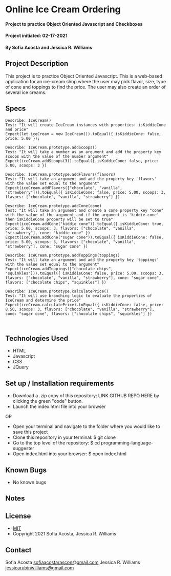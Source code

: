 # Online Ice Cream Ordering 
#### Project to practice Object Oriented Javascript and Checkboxes
#### Project initiated: 02-17-2021
#### By Sofia Acosta and Jessica R. Williams 
## Project Description
  This project is to practice Object Oriented Javascript. This is a web-based application for an ice-cream shop where the user may pick flavor, size, type of cone and toppings to find the price. The user may also create an order of several ice creams. 
## Specs
 
```
Describe: IceCream()
Test: "It will create IceCream instances with properties: isKiddieCone and price"
Expect(let iceCream = new IceCream()).toEqual({ isKiddieCone: false, price: 5.00 });

Describe: IceCream.prototype.addScoops()
Test: "It will take a number as an argument and add the property key scoops with the value of the number argument"
Expect(iceCream.addScoops(3)).toEqual({ isKiddieCone: false, price: 5.00, scoops: 3 })

Describe: IceCream.prototype.addFlavors(flavors)
Test: "It will take an argument and add the property key 'flavors' with the value set equal to the argument"
Expect(iceCream.addFlavors(["chocolate", "vanilla", "strawberry"])).toEqual({ isKiddieCone: false, price: 5.00, scoops: 3, flavors: ["chocolate", "vanilla", "strawberry"] })

Describe: IceCream.prototype.addCone(cone)
Test: "It will take an argument and create a cone property key "cone" with the value of the argument and if the argument is 'kiddie-cone' then isKiddieCone property will be set to true"
Expect(iceCream.addCone("kiddie cone")).toEqual({ isKiddieCone: true, price: 5.00, scoops: 3, flavors: ["chocolate", "vanilla", "strawberry"], cone: "kiddie cone" }) 
Expect(iceCream.addCone("sugar cone")).toEqual({ isKiddieCone: false, price: 5.00, scoops: 3, flavors: ["chocolate", "vanilla", "strawberry"], cone: "sugar cone" })

Describe: IceCream.prototype.addToppings(toppings)
Test: "It will take an argument and add the property key 'toppings' with the value set equal to the argument"
Expect(iceCream.addToppings(["chocolate chips", "squinkles"])).toEqual({ isKiddieCone: false, price: 5.00, scoops: 3, flavors: ["chocolate", "vanilla", "strawberry"], cone: "sugar cone", flavors: ["chocolate chips", "squinkles"] })

Describe: IceCream.prototype.calculatePrice()
Test: "It will use branching logic to evaluate the properties of IceCream and determine the price"
Expect(iceCream.calculatePrice).toEqual({ isKiddieCone: false, price: 8.50, scoops: 3, flavors: ["chocolate", "vanilla", "strawberry"], cone: "sugar cone", flavors: ["chocolate chips", "squinkles"] })
 
 
```
 
## Technologies Used
* HTML
* Javascript
* CSS
* JQuery
## Set up / Installation requirements
* Download a .zip copy of this repository: LINK GITHUB REPO HERE  by clicking the green "code" button. 
* Launch the index.html file into your browser
 
OR
 
* Open your terminal and navigate to the folder where you would like to save this project
* Clone this repository in your terminal: $ git clone
* Go to the top level of the repository: $ cd programming-language-suggester
* Open index.html into your browser: $ open index.html
 
## Known Bugs
* No known bugs
## Notes

## License
* [MIT](https://choosealicense.com/licenses/mit)
* Copyright 2021 Sofia Acosta, Jessica R. Williams
## Contact
Sofia Acosta sofiaacostarascon@gmail.com
Jessica R. Williams jessicarubinwilliams@gmail.com
 

